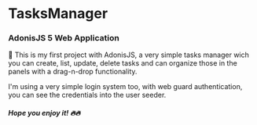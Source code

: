 # TasksManager

### AdonisJS 5 Web Application

🚀 This is my first project with AdonisJS, a very simple tasks manager wich you can create, list, update, delete tasks and can organize those in the panels with a drag-n-drop functionality.

I'm using a very simple login system too, with web guard authentication, you can see the credentials into the user seeder.


##### Hope you enjoy it! 🔥🔥

